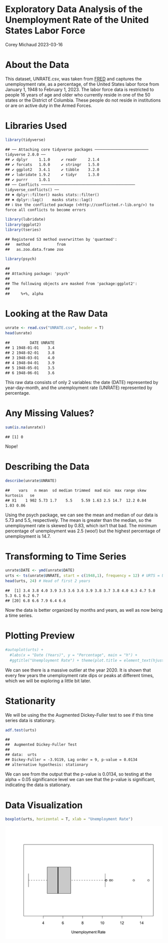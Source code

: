 Exploratory Data Analysis of the Unemployment Rate of the United States
Labor Force
================
Corey Michaud
2023-03-16

# About the Data

This dataset, UNRATE.csv, was taken from
[FRED](https://fred.stlouisfed.org/series/UNRATE) and captures the
unemployment rate, as a percentage, of the United States labor force
from January 1, 1948 to February 1, 2023. The labor force data is
restricted to people 16 years of age and older who currently reside in
one of the 50 states or the District of Columbia. These people do not
reside in institutions or are on active duty in the Armed Forces.

# Libraries Used

``` r
library(tidyverse)
```

    ## ── Attaching core tidyverse packages ──────────────────────── tidyverse 2.0.0 ──
    ## ✔ dplyr     1.1.0     ✔ readr     2.1.4
    ## ✔ forcats   1.0.0     ✔ stringr   1.5.0
    ## ✔ ggplot2   3.4.1     ✔ tibble    3.2.0
    ## ✔ lubridate 1.9.2     ✔ tidyr     1.3.0
    ## ✔ purrr     1.0.1     
    ## ── Conflicts ────────────────────────────────────────── tidyverse_conflicts() ──
    ## ✖ dplyr::filter() masks stats::filter()
    ## ✖ dplyr::lag()    masks stats::lag()
    ## ℹ Use the conflicted package (<http://conflicted.r-lib.org/>) to force all conflicts to become errors

``` r
library(lubridate)
library(ggplot2)
library(tseries)
```

    ## Registered S3 method overwritten by 'quantmod':
    ##   method            from
    ##   as.zoo.data.frame zoo

``` r
library(psych)
```

    ## 
    ## Attaching package: 'psych'
    ## 
    ## The following objects are masked from 'package:ggplot2':
    ## 
    ##     %+%, alpha

# Looking at the Raw Data

``` r
unrate <- read.csv("UNRATE.csv", header = T)
head(unrate)
```

    ##         DATE UNRATE
    ## 1 1948-01-01    3.4
    ## 2 1948-02-01    3.8
    ## 3 1948-03-01    4.0
    ## 4 1948-04-01    3.9
    ## 5 1948-05-01    3.5
    ## 6 1948-06-01    3.6

This raw data consists of only 2 variables: the date (DATE) represented
by year-day-month, and the unemployment rate (UNRATE) represented by
percentage.

# Any Missing Values?

``` r
sum(is.na(unrate))
```

    ## [1] 0

Nope!

# Describing the Data

``` r
describe(unrate$UNRATE)
```

    ##    vars   n mean  sd median trimmed  mad min  max range skew kurtosis   se
    ## X1    1 902 5.73 1.7    5.5    5.59 1.63 2.5 14.7  12.2 0.84     1.03 0.06

Using the psych package, we can see the mean and median of our data is
5.73 and 5.5, respectively. The mean is greater than the median, so the
unemployment rate is skewed by 0.83, which isn’t that bad. The minimum
percentage of unemployment was 2.5 (woo!) but the highest percentage of
unemployment is 14.7.

# Transforming to Time Series

``` r
unrate$DATE <- ymd(unrate$DATE)
urts <- ts(unrate$UNRATE, start = c(1948,1), frequency = 12) # URTS = Unemployment Rate Time Series
head(urts, 24) # Head of first 2 years
```

    ##  [1] 3.4 3.8 4.0 3.9 3.5 3.6 3.6 3.9 3.8 3.7 3.8 4.0 4.3 4.7 5.0 5.3 6.1 6.2 6.7
    ## [20] 6.8 6.6 7.9 6.4 6.6

Now the data is better organized by months and years, as well as now
being a time series.

# Plotting Preview

``` r
#autoplot(urts) +
  #labs(x = "Date (Years)", y = "Percentage", main = "h") +
  #ggtitle("Unemployment Rate") + theme(plot.title = element_text(hjust = 0.5))
```

We can see there is a massive outlier at the year 2020. It is shown that
every few years the unemployment rate dips or peaks at different times,
which we will be exploring a little bit later.

# Stationarity

We will be using the the Augmented Dickey-Fuller test to see if this
time series data is stationary.

``` r
adf.test(urts)
```

    ## 
    ##  Augmented Dickey-Fuller Test
    ## 
    ## data:  urts
    ## Dickey-Fuller = -3.9119, Lag order = 9, p-value = 0.0134
    ## alternative hypothesis: stationary

We can see from the output that the p-value is 0.0134, so testing at the
alpha = 0.05 significance level we can see that the p-value is
significant, indicating the data is stationary.

# Data Visualization

``` r
boxplot(urts, horizontal = T, xlab = "Unemployment Rate")
```

![](Unemployed_files/figure-gfm/unnamed-chunk-8-1.png)<!-- -->
